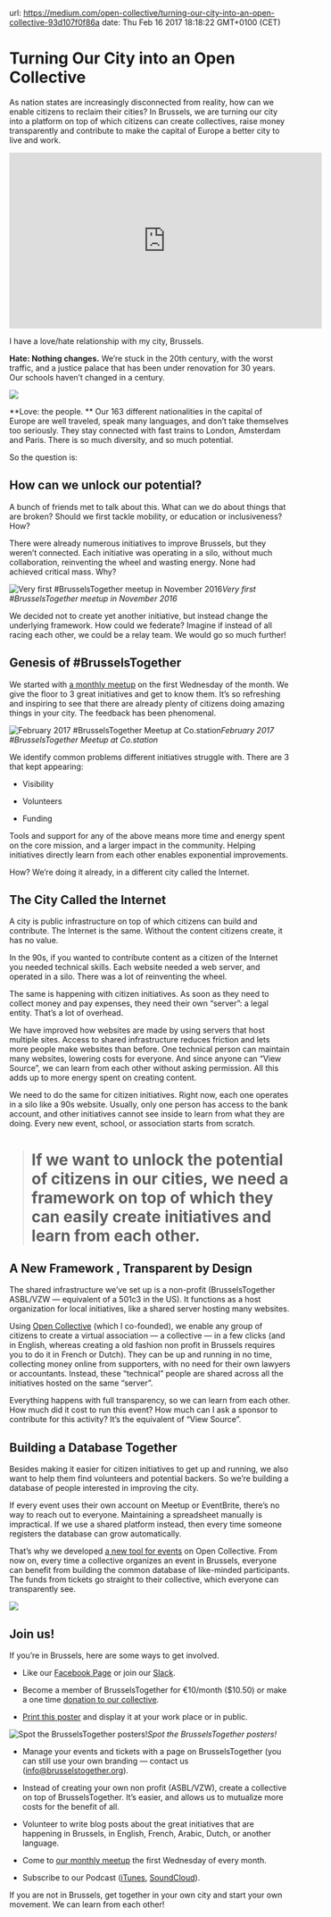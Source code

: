 url: https://medium.com/open-collective/turning-our-city-into-an-open-collective-93d107f0f86a
date: Thu Feb 16 2017 18:18:22 GMT+0100 (CET)


# Turning Our City into an Open Collective

As nation states are increasingly disconnected from reality, how can we enable citizens to reclaim their cities? In Brussels, we are turning our city into a platform on top of which citizens can create collectives, raise money transparently and contribute to make the capital of Europe a better city to live and work.

<center><iframe width="560" height="315" src="https://www.youtube.com/embed/sbJLPQxqDeg" frameborder="0" allowfullscreen></iframe></center>

I have a love/hate relationship with my city, Brussels.

**Hate: Nothing changes.** 
We’re stuck in the 20th century, with the worst traffic, and a justice palace that has been under renovation for 30 years. Our schools haven’t changed in a century.

![](https://cdn-images-1.medium.com/max/2000/1*HKh_PfgnoSjixjt4sAIeOQ.jpeg)

**Love: the people. **
Our 163 different nationalities in the capital of Europe are well traveled, speak many languages, and don’t take themselves too seriously. They stay connected with fast trains to London, Amsterdam and Paris. There is so much diversity, and so much potential.

So the question is:

## How can we unlock our potential?

A bunch of friends met to talk about this. What can we do about things that are broken? Should we first tackle mobility, or education or inclusiveness? How?

There were already numerous initiatives to improve Brussels, but they weren’t connected. Each initiative was operating in a silo, without much collaboration, reinventing the wheel and wasting energy. None had achieved critical mass. Why?

![Very first #BrusselsTogether meetup in November 2016](https://cdn-images-1.medium.com/max/8064/1*iz9EIfiykt8vMSXOi5Z_kA.jpeg)*Very first #BrusselsTogether meetup in November 2016*

We decided not to create yet another initiative, but instead change the underlying framework. How could we federate? Imagine if instead of all racing each other, we could be a relay team. We would go so much further!

## Genesis of #BrusselsTogether

We started with [a monthly meetup](https://meetup.com/BrusselsTogether) on the first Wednesday of the month. We give the floor to 3 great initiatives and get to know them. It’s so refreshing and inspiring to see that there are already plenty of citizens doing amazing things in your city. The feedback has been phenomenal.

![February 2017 #BrusselsTogether Meetup at Co.station](https://cdn-images-1.medium.com/max/8064/1*wSq5eupb_pdeyo17GXH-EQ.jpeg)*February 2017 #BrusselsTogether Meetup at Co.station*

We identify common problems different initiatives struggle with. There are 3 that kept appearing:

* Visibility

* Volunteers

* Funding

Tools and support for any of the above means more time and energy spent on the core mission, and a larger impact in the community. Helping initiatives directly learn from each other enables exponential improvements.

How? We’re doing it already, in a different city called the Internet.

## The City Called the Internet

A city is public infrastructure on top of which citizens can build and contribute. The Internet is the same. Without the content citizens create, it has no value.

In the 90s, if you wanted to contribute content as a citizen of the Internet you needed technical skills. Each website needed a web server, and operated in a silo. There was a lot of reinventing the wheel.

The same is happening with citizen initiatives. As soon as they need to collect money and pay expenses, they need their own “server”: a legal entity. That’s a lot of overhead.

We have improved how websites are made by using servers that host multiple sites. Access to shared infrastructure reduces friction and lets more people make websites than before. One technical person can maintain many websites, lowering costs for everyone. And since anyone can “View Source”, we can learn from each other without asking permission. All this adds up to more energy spent on creating content.

We need to do the same for citizen initiatives. Right now, each one operates in a silo like a 90s website. Usually, only one person has access to the bank account, and other initiatives cannot see inside to learn from what they are doing. Every new event, school, or association starts from scratch.
> # If we want to unlock the potential of citizens in our cities, we need a framework on top of which they can easily create initiatives and learn from each other.

## A New Framework , Transparent by Design

The shared infrastructure we’ve set up is a non-profit (BrusselsTogether ASBL/VZW — equivalent of a 501c3 in the US). It functions as a host organization for local initiatives, like a shared server hosting many websites.

Using [Open Collective](https://opencollective.com) (which I co-founded), we enable any group of citizens to create a virtual association — a collective — in a few clicks (and in English, whereas creating a old fashion non profit in Brussels requires you to do it in French or Dutch). They can be up and running in no time, collecting money online from supporters, with no need for their own lawyers or accountants. Instead, these “technical” people are shared across all the initiatives hosted on the same “server”.

Everything happens with full transparency, so we can learn from each other. How much did it cost to run this event? How much can I ask a sponsor to contribute for this activity? It’s the equivalent of “View Source”.

## Building a Database Together

Besides making it easier for citizen initiatives to get up and running, we also want to help them find volunteers and potential backers. So we’re building a database of people interested in improving the city.

If every event uses their own account on Meetup or EventBrite, there’s no way to reach out to everyone. Maintaining a spreadsheet manually is impractical. If we use a shared platform instead, then every time someone registers the database can grow automatically.

That’s why we developed [a new tool for events](https://medium.com/open-collective/whats-new-on-open-collective-fb550c2167bf#.8len6i91d) on Open Collective. From now on, every time a collective organizes an event in Brussels, everyone can benefit from building the common database of like-minded participants. The funds from tickets go straight to their collective, which everyone can transparently see.

![](https://cdn-images-1.medium.com/max/3200/1*5pPJsYZ45E2lEyAwGOQNAw.png)

## Join us!

If you’re in Brussels, here are some ways to get involved.

* Like our [Facebook Page](https://www.facebook.com/BXLtogether/) or join our [Slack](https://slack.BrusselsTogether.org).

* Become a member of BrusselsTogether for €10/month ($10.50) or make a one time [donation to our collective](https://opencollective.com/BrusselsTogether).

* [Print this poster](https://slack-files.com/T1VP6MTA4-F4DB2MQHG-c0b474f98e) and display it at your work place or in public.

![Spot the BrusselsTogether posters!](https://cdn-images-1.medium.com/max/3836/1*x4hzWHH2p2FmsaGx51F00w.png)*Spot the BrusselsTogether posters!*

* Manage your events and tickets with a page on BrusselsTogether (you can still use your own branding — contact us (info@brusselstogether.org).

* Instead of creating your own non profit (ASBL/VZW), create a collective on top of BrusselsTogether. It’s easier, and allows us to mutualize more costs for the benefit of all.

* Volunteer to write blog posts about the great initiatives that are happening in Brussels, in English, French, Arabic, Dutch, or another language.

* Come to [our monthly meetup](https://meetup.com/BrusselsTogether) the first Wednesday of every month.

* Subscribe to our Podcast ([iTunes](https://itunes.apple.com/be/podcast/listen-brusselstogether-podcast/id1226962949?mt=2), [SoundCloud](https://soundcloud.com/listbrussels-together/tracks)).

If you are not in Brussels, get together in your own city and start your own movement. We can learn from each other!
